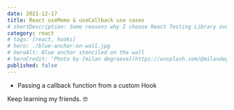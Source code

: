 ```yaml
---
date: 2021-12-17
title: React useMemo & useCallback use cases
# shortDescription: Some reasons why I choose React Testing Library over Enzyme for testing React components
category: react
# tags: [react, hooks]
# hero: ./blue-anchor-on-wall.jpg
# heroAlt: Blue anchor stenciled on the wall
# heroCredit: 'Photo by [milan degraeve](https://unsplash.com/@milandegraeve)'
published: false
---
```


- Passing a callback function from a custom Hook

Keep learning my friends. 🤓
